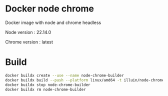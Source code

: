# Docker node chrome

Docker image with node and chrome headless

Node version : 22.14.0

Chrome version : latest

# Build

```bash
docker buildx create --use --name node-chrome-builder
docker buildx build --push --platform linux/amd64 -t illuin/node-chrome:release-22.14.0 .
docker buildx stop node-chrome-builder
docker buildx rm node-chrome-builder
```

